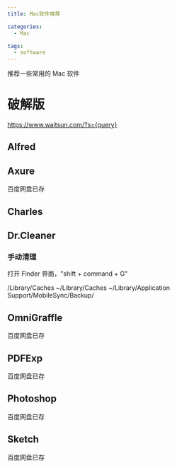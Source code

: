 ```yaml
---
title: Mac软件推荐

categories:
  - Mac

tags:
  - software
---
```


推荐一些常用的 Mac 软件

<!-- more -->

# 破解版

https://www.waitsun.com/?s={query}

## Alfred

## Axure

百度网盘已存

## Charles

## Dr.Cleaner

### 手动清理

打开 Finder 界面，"shift + command + G"

/Library/Caches
~/Library/Caches
~/Library/Application Support/MobileSync/Backup/

## OmniGraffle

百度网盘已存

## PDFExp

百度网盘已存

## Photoshop

百度网盘已存

## Sketch

百度网盘已存
